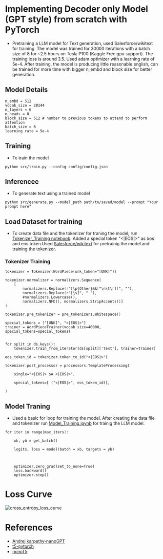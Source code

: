 # Implementing Decoder only Model (GPT style) from scratch with PyTorch
- Pretraining a LLM model for Text generation, used Salesforce/wikitext for training. The model was trained for 30000 iterations with a batch size of 8 for ~2.5 hours on Tesla P100 (Kaggle Free gpu support). The training loss is around 3.5. Used adam optimizer with a learning rate of 5e-4. After training, the model is producing little reasonable english, can be trained for more time with bigger n_embd and block size for better generation.

## Model Details
```
n_embd = 512
vocab_size = 28144
n_layers = 6
n_heads = 8
block_size = 512 # number to previous tokens to attend to perform attention
batch_size = 8
learning rate = 5e-4
```


## Training 
- To train the model
```
python src/train.py --config config/config.json
```

## Inferencee 
- To generate text using a trained model
```
python src/generate.py --model_path path/to/saved/model --prompt "Your prompt here"
```

## Load Dataset for training

- To create data file and the tokenizer for traning the model, run [Tokenizer_Training notebook](https://github.com/SSahas/Implementing-LLM-From-Scratch/blob/main/Tokenizer_Training.ipynb). Added a special token "<|EOS|>" as bos and eos token.Used [Salesforce/wikitext](https://huggingface.co/datasets/Salesforce/wikitext) for pretrainig the model and training the tokenizer.



### Tokenizer Training
```
tokenizer = Tokenizer(WordPiece(unk_token="[UNK]"))

tokenizer.normalizer = normalizers.Sequence(
    [
        normalizers.Replace(r"[\p{Other}&&[^\n\t\r]]", ""),
        normalizers.Replace(r"[\s]", " "),
        #normalizers.Lowercase(),
        normalizers.NFD(), normalizers.StripAccents()]
)

tokenizer.pre_tokenizer = pre_tokenizers.Whitespace()

special_tokens = ["[UNK]", "<|EOS|>"]
trainer = WordPieceTrainer(vocab_size=40000,  special_tokens=special_tokens)


for split in ds.keys():
    tokenizer.train_from_iterator(ds[split]['text'], trainer=trainer)

eos_token_id = tokenizer.token_to_id("<|EOS|>")

tokenizer.post_processor = processors.TemplateProcessing(

    single="<|EOS|> $A <|EOS|>",

    special_tokens=[ ("<|EOS|>", eos_token_id)],

)
```

## Model Traning

- Used a basic for loop for training the model. After creating the data file and tokenizer run [Model_Training.ipynb](https://github.com/SSahas/Implementing-LLM-From-Scratch/blob/main/Tokenizer_Training.ipynb) for trainig the LLM model.
```
for iter in range(max_iters):

    xb, yb = get_batch()

    logits, loss = model(batch = xb, targets = yb)
    

    
    optimizer.zero_grad(set_to_none=True)
    loss.backward()
    optimizer.step()
```


# Loss Curve 
![cross_entropy_loss_curve](https://github.com/SSahas/Implementing-LLM-From-Scratch/blob/main/assets/cross_entropy_loss_curve.png)

# References 
- [Andrej karpathy-nanoGPT](https://github.com/karpathy/nanoGPT)
- [t5-pytorch](https://github.com/conceptofmind/t5-pytorch)
- [nonoT5](https://github.com/PiotrNawrot/nanoT5)

